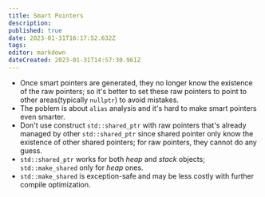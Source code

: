 ```yaml
---
title: Smart Pointers
description: 
published: true
date: 2023-01-31T16:17:52.632Z
tags: 
editor: markdown
dateCreated: 2023-01-31T14:57:30.961Z
---
```


* Once smart pointers are generated, they no longer know the existence of the raw pointers; so it's better to set these raw pointers to point to other areas(typically `nullptr`) to avoid mistakes.
* The poblem is about `alias` analysis and it's hard to make smart pointers even smarter.
* Don't use construct `std::shared_ptr` with raw pointers that's already managed by other `std::shared_ptr` since shared pointer only know the existence of other shared pointers; for raw pointers, they cannot do any guess.
* `std::shared_ptr` works for both *heap* and *stack* objects; `std::make_shared` only for *heap* ones.
* `std::make_shared` is exception-safe and may be less costly with further compile optimization.